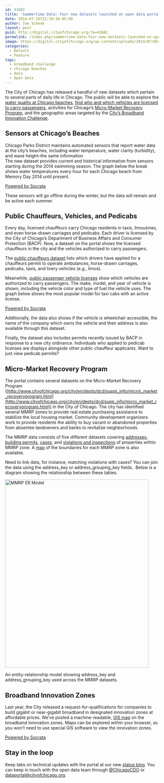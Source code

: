 ```yaml
---
id: 41682
title: 'Summertime Data: Four new datasets launched on open data portal'
date: 2014-07-16T22:19:10-05:00
author: Tom Schenk
layout: post
guid: http://digital.cityofchicago.org/?p=41682
permalink: /index.php/summertime-data-four-new-datasets-launched-on-open-data-portal/
image: https://digital.cityofchicago.org/wp-content/uploads/2014/07/Ohio_street_beach1.jpg
categories:
  - Default
  - Feature
tags:
  - broadband challenge
  - chicago beaches
  - data
  - Open Data
---
```

The City of Chicago has released a handful of new datasets which pertain to several parts of daily life in Chicago. The public will be able to explore the [water quality at Chicago beaches](https://data.cityofchicago.org/Parks-Recreation/Beach-Water-Quality-Automated-Sensors/qmqz-2xku), [find who and which vehicles are licensed to carry passengers](https://data.cityofchicago.org/Community-Economic-Development/Public-Chauffeurs/97wa-y6ff), activities for Chicago&#8217;s [Micro-Market Recovery Program](https://data.cityofchicago.org/browse?q=micro-market%20recovery&sortBy=relevance), and the geographic areas targeted by the [City&#8217;s Broadband Innovation Challenge](https://data.cityofchicago.org/Community-Economic-Development/Broadband-Innovation-Zones/jkfs-hwcr).

## Sensors at Chicago&#8217;s Beaches

Chicago Parks District maintains automated sensors that report water data at the city&#8217;s beaches, including water temperature, water clarity (turbidity), and wave height&#8211;the same information  [  
](http://digital.cityofchicago.org/wp-content/uploads/2014/07/7768005582_33f40559a0_k.jpg) The new dataset provides current and historical information from sensors starting during the 2014 swimming season. The graph below the break shows water temperatures every hour for each Chicago beach from Memory Day 2014 until present.

<!--more-->

<div>
  <p>
    <a href="http://www.socrata.com/" target="_blank">Powered by Socrata</a>
  </p>
</div>

These sensors will go offline during the winter, but the data will remain and be active each summer.

## Public Chauffeurs, Vehicles, and Pedicabs

Every day, licensed chauffeurs carry Chicago residents in taxis, limousines, and even horse-drawn carriages and pedicabs. Each driver is licensed by the City of Chicago&#8217;s Department of Business Affairs and Consumer Protection (BACP). Now, a dataset on the portal shows the licensed chauffeurs in the city and the vehicles authorized to carry passengers.

The [public chauffeurs dataset](https://data.cityofchicago.org/Community-Economic-Development/Public-Chauffeurs/97wa-y6ff) lists which drivers have applied for a chauffeurs permit to operate ambulances, horse-drawn carriages, pedicabs, taxis, and livery vehicles (e.g., limos).

Meanwhile, [public passenger vehicle licenses](https://data.cityofchicago.org/Community-Economic-Development/Public-Passenger-Vehicle-Licenses/tfm3-3j95) show which vehicles are authorized to carry passengers. The make, model, and year of vehicle is shown, including the vehicle color and type of fuel the vehicle uses. The graph below shows the most popular model for taxi cabs with an active license.

<div>
  <a href="http://www.socrata.com/" target="_blank">Powered by Socrata</a>
</div>

Additionally, the data also shows if the vehicle is wheelchair accessible, the name of the company which owns the vehicle and their address is also available through this dataset.

Finally, the dataset also includes permits recently issued by BACP in response to a new city ordinance. Individuals who applied to pedicab licenses are displays alongside other public chauffeur applicants. Want to just view pedicab permits?

## Micro-Market Recovery Program

The portal contains several datasets on the Micro-Market Recovery Program ([http://www.cityofchicago.org/city/en/depts/dcd/supp\_info/micro\_market_recoveryprogram.html](http://www.cityofchicago.org/city/en/depts/dcd/supp_info/micro_market_recoveryprogram.html)) in the City of Chicago. The city has identified several MMRP zones to provide real estate purchasing assistance to stabilize the local housing market. Community development organizers work to provide residents the ability to buy vacant or abandoned properties from absentee landowners and banks to revitalize neighborhoods.

The MMRP data consists of five different datasets covering [addresses](https://data.cityofchicago.org/Community-Economic-Development/Micro-Market-Recovery-Program-Addresses/cf2f-mmzv), [building permits](https://data.cityofchicago.org/Community-Economic-Development/Micro-Market-Recovery-Program-Permits/4dpw-9rts), [cases](https://data.cityofchicago.org/Community-Economic-Development/Micro-Market-Recovery-Program-Cases/gm9b-bwv5), and [violations and inspections](https://data.cityofchicago.org/Community-Economic-Development/Micro-Market-Recovery-Program-Violations-and-Inspe/ujwc-724r) of properties within MMRP zone. A [map](https://data.cityofchicago.org/Community-Economic-Development/Boundaries-Micro-Market-Recovery-Program-Zones/np6m-dynq) of the boundaries for each MMRP zone is also available.

Need to link data, for instance, matching violations with cases? You can join the data using the address\_key or address\_grouping_key fields.  Below is a diagram showing the relationship between these tables.

<div id="attachment_41694" style="width: 480px" class="wp-caption aligncenter">
  <a href="http://digital.cityofchicago.org/wp-content/uploads/2014/07/MMRP-ERM.png"><img aria-describedby="caption-attachment-41694" loading="lazy" class=" wp-image-41694 " alt="MMRP ER Model" src="http://digital.cityofchicago.org/wp-content/uploads/2014/07/MMRP-ERM-783x1024.png" width="470" height="614" srcset="https://digital.cityofchicago.org/wp-content/uploads/2014/07/MMRP-ERM-783x1024.png 783w, https://digital.cityofchicago.org/wp-content/uploads/2014/07/MMRP-ERM-229x300.png 229w, https://digital.cityofchicago.org/wp-content/uploads/2014/07/MMRP-ERM.png 950w" sizes="(max-width: 470px) 100vw, 470px" /></a>
  
  <p id="caption-attachment-41694" class="wp-caption-text">
    An entity-relationship model showing address_key and address_grouping_key used across the MMRP datasets.
  </p>
</div>

## Broadband Innovation Zones

Last year, the City released a request-for-qualifications for companies to build gigabit or near-gigabit broadband in designated innovation zones at affordable prices. We&#8217;ve posted a machine-readable, [GIS map](https://data.cityofchicago.org/Community-Economic-Development/Broadband-Innovation-Zones/jkfs-hwcr) on the broadband innovation zones. Maps can be explored within your browser, so you won&#8217;t need to use special GIS software to view the innovation zones.

<div>
  <a href="http://www.socrata.com/" target="_blank">Powered by Socrata</a>
</div>

## Stay in the loop

Keep tabs on technical updates with the portal at our new [status blog](http://chicagoportalstatus.tumblr.com/). You can keep in touch with the open data team through [@ChicagoCDO](http://www.twitter.com/ChicagoCDO) or dataportal@cityofchicago.org.